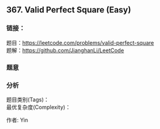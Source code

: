 ## 367. Valid Perfect Square (Easy)

### **链接**：
题目：https://leetcode.com/problems/valid-perfect-square  
题解：https://github.com/JianghanLi/LeetCode

### **题意**



### **分析**  
题目类别(Tags)：  
最优复杂度(Complexity)：  



作者: Yin
